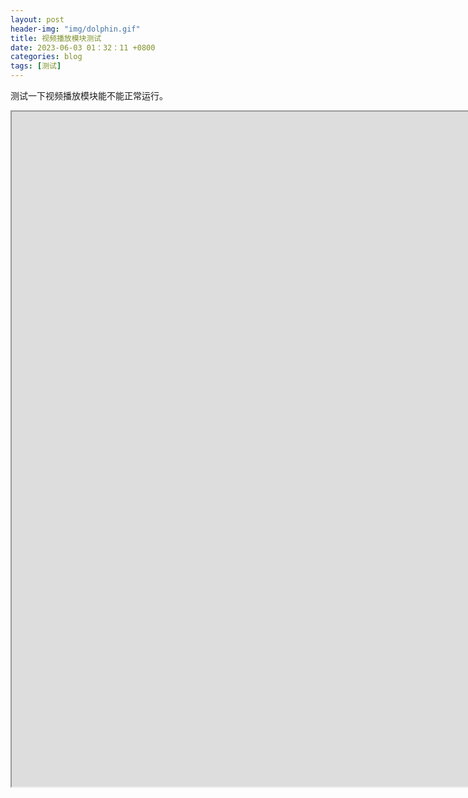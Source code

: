 ```yaml
---
layout: post
header-img: "img/dolphin.gif" 
title: 视频播放模块测试
date: 2023-06-03 01：32：11 +0800
categories: blog
tags: [测试]
---
```


测试一下视频播放模块能不能正常运行。

<iframe height=1080 width=1920 src="https://m.bilibili.com/video/BV1M64y1o77U"></iframe>